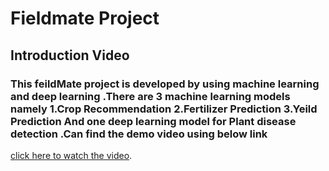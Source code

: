 # Fieldmate Project

## Introduction Video
### This feildMate project is developed by using machine learning and deep learning .There are 3 machine learning models namely 1.Crop Recommendation 2.Fertilizer Prediction 3.Yeild Prediction And one deep learning model for Plant disease detection .Can find the demo video using below link 

 [click here to watch the video](https://drive.google.com/file/d/1GOxp_DQaLrlB-WJY0x6IBnOtTIo0ZN4x/view?usp=sharing).
